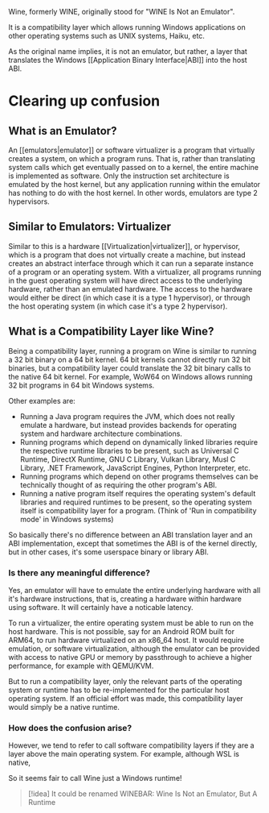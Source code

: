 Wine, formerly WINE, originally stood for "WINE Is Not an Emulator".

It is a compatibility layer which allows running Windows applications on other operating systems such as UNIX systems, Haiku, etc.

As the original name implies, it is not an emulator, but rather, a layer that translates the Windows [[Application Binary Interface|ABI]] into the host ABI.
# Clearing up confusion
## What is an Emulator?
An [[emulators|emulator]] or software virtualizer is a program that virtually creates a system, on which a program runs. That is, rather than translating system calls which get eventually passed on to a kernel, the entire machine is implemented as software. Only the instruction set architecture is emulated by the host kernel, but any application running within the emulator has nothing to do with the host kernel. In other words, emulators are type 2 hypervisors.
## Similar to Emulators: Virtualizer
Similar to this is a hardware [[Virtualization|virtualizer]], or hypervisor, which is a program that does not virtually create a machine, but instead creates an abstract interface through which it can run a separate instance of a program or an operating system. With a virtualizer, all programs running in the guest operating system will have direct access to the underlying hardware, rather than an emulated hardware. The access to the hardware would either be direct (in which case it is a type 1 hypervisor), or through the host operating system (in which case it's a type 2 hypervisor).
## What is a Compatibility Layer like Wine?
Being a compatibility layer, running a program on Wine is similar to running a 32 bit binary on a 64 bit kernel. 64 bit kernels cannot directly run 32 bit binaries, but a compatibility layer could translate the 32 bit binary calls to the native 64 bit kernel. For example, WoW64 on Windows allows running 32 bit programs in 64 bit Windows systems.

Other examples are:
- Running a Java program requires the JVM, which does not really emulate a hardware, but instead provides backends for operating system and hardware architecture combinations.
- Running programs which depend on dynamically linked libraries require the respective runtime libraries to be present, such as Universal C Runtime, DirectX Runtime, GNU C Library, Vulkan Library, Musl C Library, .NET Framework, JavaScript Engines, Python Interpreter, etc.
- Running programs which depend on other programs themselves can be technically thought of as requiring the other program's ABI.
- Running a native program itself requires the operating system's default libraries and required runtimes to be present, so the operating system itself is compatibility layer for a program. (Think of 'Run in compatibility mode' in Windows systems)

So basically there's no difference between an ABI translation layer and an ABI implementation, except that sometimes the ABI is of the kernel directly, but in other cases, it's some userspace binary or library ABI.

### Is there any meaningful difference?
Yes, an emulator will have to emulate the entire underlying hardware with all it's hardware instructions, that is, creating a hardware within hardware using software. It will certainly have a noticable latency.

To run a virtualizer, the entire operating system must be able to run on the host hardware. This is not possible, say for an Android ROM built for ARM64, to run hardware virtualized on an x86_64 host. It would require emulation, or software virtualization, although the emulator can be provided with access to native GPU or memory by passthrough to achieve a higher performance, for example with QEMU/KVM.

But to run a compatibility layer, only the relevant parts of the operating system or runtime has to be re-implemented for the particular host operating system. If an official effort was made, this compatibility layer would simply be a native runtime.

### How does the confusion arise?
However, we tend to refer to call software compatibility layers if they are a layer above the main operating system. For example, although WSL is native, 

So it seems fair to call Wine just a Windows runtime!

> [!idea]
> It could be renamed WINEBAR: Wine Is Not an Emulator, But A Runtime